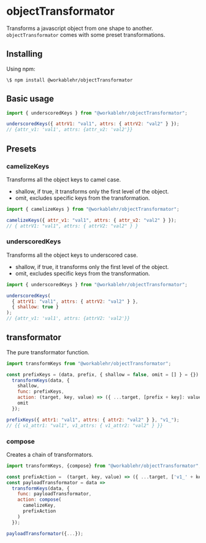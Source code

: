 # objectTransformator

Transforms a javascript object from one shape to another.
`objectTransformator` comes with some preset transformations.

## Installing

Using npm:

```
\$ npm install @workablehr/objectTransformator
```

## Basic usage

```javascript
import { underscoredKeys } from "@workablehr/objectTransformator";

underscoredKeys({ attrV1: "val1", attrs: { attrV2: "val2" } });
// {attr_v1: 'val1', attrs: {attr_v2: 'val2'}}
```

## Presets

### camelizeKeys

Transforms all the object keys to camel case.

- shallow, if true, it transforms only the first level of the object.
- omit, excludes specific keys from the transformation.

```javascript
import { camelizeKeys } from "@workablehr/objectTransformator";

camelizeKeys({ attr_v1: "val1", attrs: { attr_v2: "val2" } });
// { attrV1: "val1", attrs: { attrV2: "val2" } }
```

### underscoredKeys

Transforms all the object keys to underscored case.

- shallow, if true, it transforms only the first level of the object.
- omit, excludes specific keys from the transformation.

```javascript
import { underscoredKeys } from "@workablehr/objectTransformator";

underscoredKeys(
  { attrV1: "val1", attrs: { attrV2: "val2" } },
  { shallow: true }
);
// {attr_v1: 'val1', attrs: {attrV2: 'val2'}}
```

## transformator

The pure transformator function.

```javascript
import transformKeys from "@workablehr/objectTransformator";

const prefixKeys = (data, prefix, { shallow = false, omit = [] } = {}) =>
  transformKeys(data, {
    shallow,
    func: prefixKeys,
    action: (target, key, value) => ({ ...target, [prefix + key]: value }),
    omit
  });

prefixKeys({ attr1: "val1", attrs: { attr2: "val2" } }, "v1_");
// {{ v1_attr1: "val1", v1_attrs: { v1_attr2: "val2" } }}
```

### compose

Creates a chain of transformators.

```javascript
import transformKeys, {compose} from "@workablehr/objectTransformator";

const prefixAction =  (target, key, value) => ({ ...target, ['v1_' + key]: value })
const payloadTransformator = data =>
  transformKeys(data, {
    func: payloadTransformator,
    action: compose(
      camelizeKey,
      prefixAction
    )
  });

payloadTransformator({...});
```
